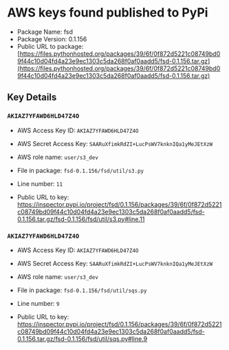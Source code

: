 # AWS keys found published to PyPi

* Package Name: fsd
* Package Version: 0.1.156
* Public URL to package: [https://files.pythonhosted.org/packages/39/6f/0f872d5221c08749bd09f44c10d04fd4a23e9ec1303c5da268f0af0aadd5/fsd-0.1.156.tar.gz](https://files.pythonhosted.org/packages/39/6f/0f872d5221c08749bd09f44c10d04fd4a23e9ec1303c5da268f0af0aadd5/fsd-0.1.156.tar.gz)

## Key Details

### `AKIAZ7YFAWD6HLD47Z4O`

* AWS Access Key ID: `AKIAZ7YFAWD6HLD47Z4O`
* AWS Secret Access Key: `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` 
* AWS role name: `user/s3_dev`
* File in package: `fsd-0.1.156/fsd/util/s3.py`
* Line number: `11`

* Public URL to key: https://inspector.pypi.io/project/fsd/0.1.156/packages/39/6f/0f872d5221c08749bd09f44c10d04fd4a23e9ec1303c5da268f0af0aadd5/fsd-0.1.156.tar.gz/fsd-0.1.156/fsd/util/s3.py#line.11



### `AKIAZ7YFAWD6HLD47Z4O`

* AWS Access Key ID: `AKIAZ7YFAWD6HLD47Z4O`
* AWS Secret Access Key: `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` 
* AWS role name: `user/s3_dev`
* File in package: `fsd-0.1.156/fsd/util/sqs.py`
* Line number: `9`

* Public URL to key: https://inspector.pypi.io/project/fsd/0.1.156/packages/39/6f/0f872d5221c08749bd09f44c10d04fd4a23e9ec1303c5da268f0af0aadd5/fsd-0.1.156.tar.gz/fsd-0.1.156/fsd/util/sqs.py#line.9


